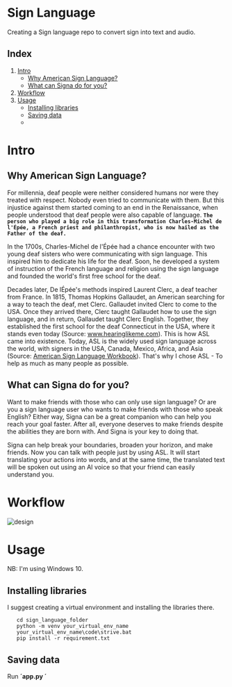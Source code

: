 # Sign Language
Creating a Sign language repo to convert sign into text and audio.

## Index

1. [Intro](#intro)
     * [Why American Sign Language?](#whyamericansignlanguage?)
     * [What can Signa do for you?](#whatcansignadoforyou?)
2. [Workflow](#workflow)
3. [Usage](#usage)
      * [Installing libraries](#installinglibraries)
      * [Saving data](#savingdata)
      *  

# Intro

## Why American Sign Language?

For millennia, deaf people were neither considered humans nor were they treated with respect. Nobody even tried to communicate with them. But this injustice against them started coming to an end in the Renaissance, when people understood that deaf people were also capable of language. <b>`The person who played a big role in this transformation Charles-Michel de l'Épée, a French priest and philanthropist, who is now hailed as the Father of the deaf.`</b>
             
In the 1700s, Charles-Michel de l'Épée had a chance encounter with two young deaf sisters who were communicating with sign language. This inspired him to dedicate his life for the deaf. Soon, he developed a system of instruction of the French language and religion using the sign language and founded the world's first free school for the deaf.
 
Decades later, De lÉpée's methods inspired Laurent Clerc, a deaf teacher from France. In 1815, Thomas Hopkins Gallaudet, an American searching for a way to teach
the deaf, met Clerc. Gallaudet invited Clerc to come to the USA. Once they arrived there, Clerc taught Gallaudet how to use the sign language, and in return, 
Gallaudet taught Clerc English. Together, they established the first school for the deaf Connecticut in the USA, where it stands even today (Source: <a href ="https://www.hearinglikeme.com/sign-languages-around-the-world/#:~:text=American%20Sign%20Language%20(ASL)%20is,Thomas%20Gallaudet%20and%20Laurent%20Clerc." target="_blank">www.hearinglikeme.com</a>). This is how ASL came into existence. Today, ASL is the widely used sign language across the world, with signers in the USA, Canada, Mexico, Africa, and Asia (Source: <a href = "https://www.amazon.com/American-Sign-Language-Workbook-Vocabulary/dp/1646119509" target="_blank">American Sign Language Workbook</a>). That's why I chose ASL - To help as much as many people as possible. 

## What can Signa do for you?

Want to make friends with those who can only use sign language? Or are you a sign language user who wants to make friends with those who speak English? Either way, Signa can be a great companion who can help you reach your goal faster. After all, everyone deserves to make friends despite the abilities they are born with. 
And Signa is your key to doing that.

Signa can help break your boundaries, broaden your horizon, and make friends. Now you can talk with people just by using ASL. It will start translating your actions into words, and at the same time, the translated text will be spoken out using an AI voice so that your friend can easily understand you. 

# Workflow

![design](https://user-images.githubusercontent.com/99767517/214328113-27cb8464-5776-4ca8-8633-35fedecdf53e.gif)

# Usage
NB: I'm using Windows 10.

## Installing libraries

I suggest creating a virtual environment and installing the libraries there.

       cd sign_language_folder
       python -m venv your_virtual_env_name
       your_virtual_env_name\code\strive.bat
       pip install -r requirement.txt

## Saving data

Run <b> ´app.py ´</b>


